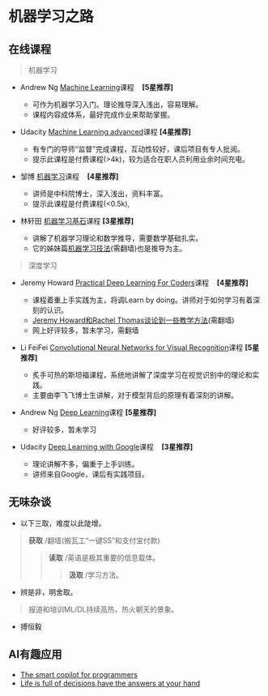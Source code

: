 # 机器学习之路
在线课程
-----------------
>机器学习
+ Andrew Ng [Machine Learning][3]课程        __[5星推荐]__
    - 可作为机器学习入门。理论推导深入浅出，容易理解。
    - 课程内容成体系，最好完成作业来帮助掌握。

+ Udacity [Machine Learning advanced][5]课程        __[4星推荐]__
    - 有专门的导师“监督”完成课程，互动性较好，课后项目有专人批阅。
    - 提示此课程是付费课程(>4k)，较为适合在职人员利用业余时间充电。

+ 邹博 [机器学习][12]课程        __[4星推荐]__ 
    - 讲师是中科院博士，深入浅出，资料丰富。
    - 提示此课程是付费课程(<0.5k),
    
+ 林轩田 [机器学习基石][4]课程        __[3星推荐]__  
    - 讲解了机器学习理论和数学推导，需要数学基础扎实。
    - 它的姊妹篇[机器学习技法][5](需翻墙)也是推导为主。 


>深度学习
+ Jeremy Howard [Practical Deep Learning For Coders][1]课程        __[4星推荐]__
    - 课程着重上手实践为主，将调Learn by doing。讲师对于如何学习有着深刻的认识。
    - [Jeremy Howard和Rachel Thomas谈论到一些教学方法][8](需翻墙) 
    - 网上好评较多，暂未学习，需翻墙

+ Li FeiFei [Convolutional Neural Networks for Visual Recognition][11]课程        __[5星推荐]__
    - 炙手可热的斯坦福课程，系统地讲解了深度学习在视觉识别中的理论和实践。
    - 主要由李飞飞博士生讲解，对于模型背后的原理有着深刻的讲解。

+ Andrew Ng [Deep Learning][7]课程        __[5星推荐]__
    - 好评较多，暂未学习

+ Udacity [Deep Learning with Google][2]课程        __[3星推荐]__
    - 理论讲解不多，偏重于上手训练。
    - 讲师来自Google，课后有实践项目。    



无味杂谈
------------
+ 以下三取，难度以此陡增。
> __获取__ /翻墙(搬瓦工“一键SS”和支付宝付款)          
>> __读取__ /英语是极其重要的信息载体。               
>>> __汲取__ /学习方法。             

+ 辨是非，明舍取。
> 报道和培训ML/DL持续高热，热火朝天的景象。

+ 搏恒毅

AI有趣应用
-------------
+ [The smart copilot for programmers][9]
+ [Life is full of decisions,have the answers at your hand][10]





[1]:http://course.fast.ai/
[2]:https://www.udacity.com/course/deep-learning--ud730
[3]:https://www.coursera.org/learn/machine-learning/
[4]:https://www.coursera.org/learn/ntumlone-mathematicalfoundations
[5]:https://cn.udacity.com/course/machine-learning-engineer-nanodegree--nd009-cn-advanced
[6]:https://www.youtube.com/watch?v=A-GxGCCAIrg&list=PLXVfgk9fNX2IQOYPmqjqWsNUFl2kpk1U2
[7]:https://www.coursera.org/specializations/deep-learning
[8]:https://www.youtube.com/watch?v=kzt3-FHdAeM
[9]:https://kite.com/
[10]:https://www.iboske.com/
[11]:http://www.mooc.ai/course/268
[12]:http://www.chinahadoop.cn/course/1068


